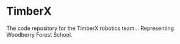 # TimberX
The code repository for the TimberX robotics team... Representing Woodberry Forest School.

